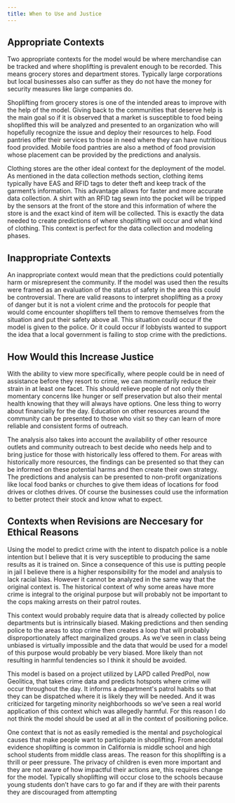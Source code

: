 ```yaml
---
title: When to Use and Justice
---
```

## Appropriate Contexts

Two appropriate contexts for the model would be where merchandise can be tracked and where shoplifting is prevalent enough to be recorded. This means grocery stores and department stores. Typically large corporations but local businesses also can suffer as they do not have the money for security measures like large companies do.

Shoplifting from grocery stores is one of the intended areas to improve with the help of the model. Giving back to the communities that deserve help is the main goal so if it is observed that a market is susceptible to food being shoplifted this will be analyzed and presented to an organization who will hopefully recognize the issue and deploy their resources to help. Food pantries offer their services to those in need where they can have nutritious food provided. Mobile food pantries are also a method of food provision whose placement can be provided by the predictions and analysis. 

Clothing stores are the other ideal context for the deployment of the model. As mentioned in the data collection methods section, clothing items typically have EAS and RFID tags to deter theft and keep track of the garment’s information. This advantage allows for faster and more accurate data collection. A shirt with an RFID tag sewn into the pocket will be tripped by the sensors at the front of the store and this information of where the store is and the exact kind of item will be collected. This is exactly the data needed to create predictions of where shoplifting will occur and what kind of clothing. This context is perfect for the data collection and modeling phases. 

## Inappropriate Contexts

An inappropriate context would mean that the predictions could potentially harm or misrepresent the community. If the model was used then the results were framed as an evaluation of the status of safety in the area this could be controversial. There are valid reasons to interpret shoplifting as a proxy of danger but it is not a violent crime and the protocols for people that would come encounter shoplifters tell them to remove themselves from the situation and put their safety above all. This situation could occur if the model is given to the police. Or it could occur if lobbyists wanted to support the idea that a local government is failing to stop crime with the predictions. 


## How Would this Increase Justice

With the ability to view more specifically, where people could be in need of assistance before they resort to crime, we can momentarily reduce their strain in at least one facet. This should relieve people of not only their momentary concerns like hunger or self preservation but also their mental health knowing that they will always have options. One less thing to worry about financially for the day. Education on other resources around the community can be presented to those who visit so they can learn of more reliable and consistent forms of outreach. 

The analysis also takes into account the availability of other resource outlets and community outreach to best decide who needs help and to bring justice for those with historically less offered to them. For areas with historically more resources, the findings can be presented so that they can be informed on these potential harms and then create their own strategy. The predictions and analysis can be presented to non-profit organizations like local food banks or churches to give them ideas of locations for food drives or clothes drives. Of course the businesses could use the information to better protect their stock and know what to expect. 

## Contexts when Revisions are Neccesary for Ethical Reasons

Using the model to predict crime with the intent to dispatch police is a noble intention but I believe that it is very susceptible to producing the same results as it is trained on. Since a consequence of this use is putting people in jail I believe there is a higher responsibility for the model and analysis to lack racial bias. However it cannot be analyzed in the same way that the original context is. The historical context of why some areas have more crime is integral to the original purpose but will probably not be important to the cops making arrests on their patrol routes. 

This context would probably require data that is already collected by police departments but is intrinsically biased. Making predictions and then sending police to the areas to stop crime then creates a loop that will probably disproportionately affect marginalized groups. As we’ve seen in class being unbiased is virtually impossible and the data that would be used for a model of this purpose would probably be very biased. More likely than not resulting in harmful tendencies so I think it should be avoided. 

This model is based on a project utilized by LAPD called PredPol, now Geolitica, that takes crime data and predicts hotspots where crime will occur throughout the day. It informs a department's patrol habits so that they can be dispatched where it is likely they will be needed. And it was criticized for targeting minority neighborhoods so we’ve seen a real world application of this context which was allegedly harmful. For this reason I do not think the model should be used at all in the context of positioning police.

One context that is not as easily remedied is the mental and psychological causes that make people want to participate in shoplifting. From anecdotal evidence shoplifting is common in California is middle school and high school students from middle class areas. The reason for this shoplifting is a thrill or peer pressure. The privacy of children is even more important and they are not aware of how impactful their actions are, this requires change for the model. Typically shoplifting will occur close to the schools because young students don’t have cars to go far and if they are with their parents they are discouraged from attempting 
